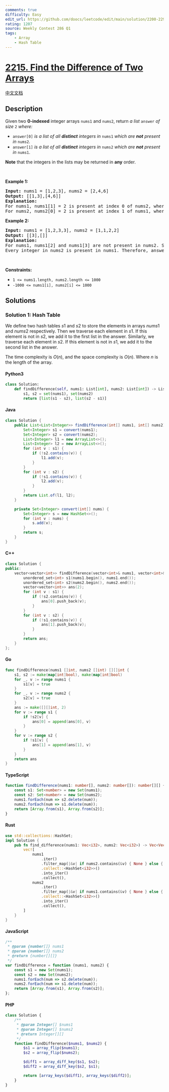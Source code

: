 ```yaml
---
comments: true
difficulty: Easy
edit_url: https://github.com/doocs/leetcode/edit/main/solution/2200-2299/2215.Find%20the%20Difference%20of%20Two%20Arrays/README_EN.md
rating: 1207
source: Weekly Contest 286 Q1
tags:
    - Array
    - Hash Table
---
```


<!-- problem:start -->

# [2215. Find the Difference of Two Arrays](https://leetcode.com/problems/find-the-difference-of-two-arrays)

[中文文档](/solution/2200-2299/2215.Find%20the%20Difference%20of%20Two%20Arrays/README.md)

## Description

<!-- description:start -->

<p>Given two <strong>0-indexed</strong> integer arrays <code>nums1</code> and <code>nums2</code>, return <em>a list</em> <code>answer</code> <em>of size</em> <code>2</code> <em>where:</em></p>

<ul>
	<li><code>answer[0]</code> <em>is a list of all <strong>distinct</strong> integers in</em> <code>nums1</code> <em>which are <strong>not</strong> present in</em> <code>nums2</code><em>.</em></li>
	<li><code>answer[1]</code> <em>is a list of all <strong>distinct</strong> integers in</em> <code>nums2</code> <em>which are <strong>not</strong> present in</em> <code>nums1</code>.</li>
</ul>

<p><strong>Note</strong> that the integers in the lists may be returned in <strong>any</strong> order.</p>

<p>&nbsp;</p>
<p><strong class="example">Example 1:</strong></p>

<pre>
<strong>Input:</strong> nums1 = [1,2,3], nums2 = [2,4,6]
<strong>Output:</strong> [[1,3],[4,6]]
<strong>Explanation:
</strong>For nums1, nums1[1] = 2 is present at index 0 of nums2, whereas nums1[0] = 1 and nums1[2] = 3 are not present in nums2. Therefore, answer[0] = [1,3].
For nums2, nums2[0] = 2 is present at index 1 of nums1, whereas nums2[1] = 4 and nums2[2] = 6 are not present in nums1. Therefore, answer[1] = [4,6].</pre>

<p><strong class="example">Example 2:</strong></p>

<pre>
<strong>Input:</strong> nums1 = [1,2,3,3], nums2 = [1,1,2,2]
<strong>Output:</strong> [[3],[]]
<strong>Explanation:
</strong>For nums1, nums1[2] and nums1[3] are not present in nums2. Since nums1[2] == nums1[3], their value is only included once and answer[0] = [3].
Every integer in nums2 is present in nums1. Therefore, answer[1] = [].
</pre>

<p>&nbsp;</p>
<p><strong>Constraints:</strong></p>

<ul>
	<li><code>1 &lt;= nums1.length, nums2.length &lt;= 1000</code></li>
	<li><code>-1000 &lt;= nums1[i], nums2[i] &lt;= 1000</code></li>
</ul>

<!-- description:end -->

## Solutions

<!-- solution:start -->

### Solution 1: Hash Table

We define two hash tables $s1$ and $s2$ to store the elements in arrays $nums1$ and $nums2$ respectively. Then we traverse each element in $s1$. If this element is not in $s2$, we add it to the first list in the answer. Similarly, we traverse each element in $s2$. If this element is not in $s1$, we add it to the second list in the answer.

The time complexity is $O(n)$, and the space complexity is $O(n)$. Where $n$ is the length of the array.

<!-- tabs:start -->

#### Python3

```python
class Solution:
    def findDifference(self, nums1: List[int], nums2: List[int]) -> List[List[int]]:
        s1, s2 = set(nums1), set(nums2)
        return [list(s1 - s2), list(s2 - s1)]
```

#### Java

```java
class Solution {
    public List<List<Integer>> findDifference(int[] nums1, int[] nums2) {
        Set<Integer> s1 = convert(nums1);
        Set<Integer> s2 = convert(nums2);
        List<Integer> l1 = new ArrayList<>();
        List<Integer> l2 = new ArrayList<>();
        for (int v : s1) {
            if (!s2.contains(v)) {
                l1.add(v);
            }
        }
        for (int v : s2) {
            if (!s1.contains(v)) {
                l2.add(v);
            }
        }
        return List.of(l1, l2);
    }

    private Set<Integer> convert(int[] nums) {
        Set<Integer> s = new HashSet<>();
        for (int v : nums) {
            s.add(v);
        }
        return s;
    }
}
```

#### C++

```cpp
class Solution {
public:
    vector<vector<int>> findDifference(vector<int>& nums1, vector<int>& nums2) {
        unordered_set<int> s1(nums1.begin(), nums1.end());
        unordered_set<int> s2(nums2.begin(), nums2.end());
        vector<vector<int>> ans(2);
        for (int v : s1) {
            if (!s2.contains(v)) {
                ans[0].push_back(v);
            }
        }
        for (int v : s2) {
            if (!s1.contains(v)) {
                ans[1].push_back(v);
            }
        }
        return ans;
    }
};
```

#### Go

```go
func findDifference(nums1 []int, nums2 []int) [][]int {
	s1, s2 := make(map[int]bool), make(map[int]bool)
	for _, v := range nums1 {
		s1[v] = true
	}
	for _, v := range nums2 {
		s2[v] = true
	}
	ans := make([][]int, 2)
	for v := range s1 {
		if !s2[v] {
			ans[0] = append(ans[0], v)
		}
	}
	for v := range s2 {
		if !s1[v] {
			ans[1] = append(ans[1], v)
		}
	}
	return ans
}
```

#### TypeScript

```ts
function findDifference(nums1: number[], nums2: number[]): number[][] {
    const s1: Set<number> = new Set(nums1);
    const s2: Set<number> = new Set(nums2);
    nums1.forEach(num => s2.delete(num));
    nums2.forEach(num => s1.delete(num));
    return [Array.from(s1), Array.from(s2)];
}
```

#### Rust

```rust
use std::collections::HashSet;
impl Solution {
    pub fn find_difference(nums1: Vec<i32>, nums2: Vec<i32>) -> Vec<Vec<i32>> {
        vec![
            nums1
                .iter()
                .filter_map(|&v| if nums2.contains(&v) { None } else { Some(v) })
                .collect::<HashSet<i32>>()
                .into_iter()
                .collect(),
            nums2
                .iter()
                .filter_map(|&v| if nums1.contains(&v) { None } else { Some(v) })
                .collect::<HashSet<i32>>()
                .into_iter()
                .collect(),
        ]
    }
}
```

#### JavaScript

```js
/**
 * @param {number[]} nums1
 * @param {number[]} nums2
 * @return {number[][]}
 */
var findDifference = function (nums1, nums2) {
    const s1 = new Set(nums1);
    const s2 = new Set(nums2);
    nums1.forEach(num => s2.delete(num));
    nums2.forEach(num => s1.delete(num));
    return [Array.from(s1), Array.from(s2)];
};
```

#### PHP

```php
class Solution {
    /**
     * @param Integer[] $nums1
     * @param Integer[] $nums2
     * @return Integer[][]
     */
    function findDifference($nums1, $nums2) {
        $s1 = array_flip($nums1);
        $s2 = array_flip($nums2);

        $diff1 = array_diff_key($s1, $s2);
        $diff2 = array_diff_key($s2, $s1);

        return [array_keys($diff1), array_keys($diff2)];
    }
}
```

<!-- tabs:end -->

<!-- solution:end -->

<!-- problem:end -->
